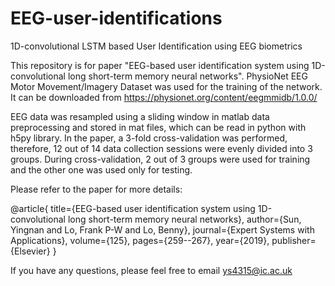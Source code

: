 # EEG-user-identifications
1D-convolutional LSTM based User Identification using EEG biometrics

This repository is for paper "EEG-based user identification system using 1D-convolutional long short-term memory neural networks". PhysioNet EEG Motor Movement/Imagery Dataset was used for the training of the network. It can be downloaded from https://physionet.org/content/eegmmidb/1.0.0/

EEG data was resampled using a sliding window in matlab data preprocessing and stored in mat files, which can be read in python with h5py library. In the paper, a 3-fold cross-validation was performed, therefore, 12 out of 14 data collection sessions were evenly divided into 3 groups. During cross-validation, 2 out of 3 groups were used for training and the other one was used only for testing.

Please refer to the paper for more details:

@article{
  title={EEG-based user identification system using 1D-convolutional long short-term memory neural networks},
  author={Sun, Yingnan and Lo, Frank P-W and Lo, Benny},
  journal={Expert Systems with Applications},
  volume={125},
  pages={259--267},
  year={2019},
  publisher={Elsevier}
}

If you have any questions, please feel free to email ys4315@ic.ac.uk

